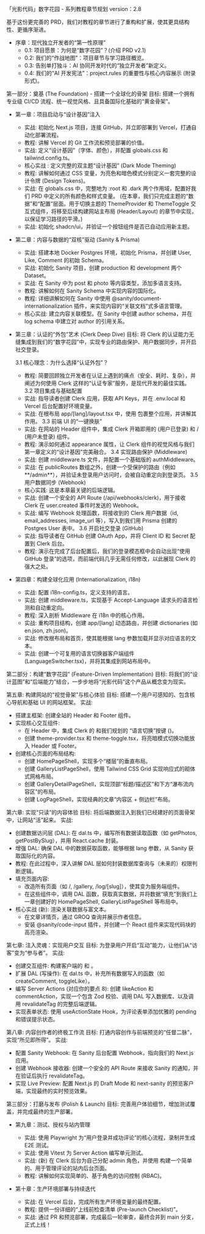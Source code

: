 「光影代码」数字花园 - 系列教程章节规划
version：2.8

基于这份更完善的 PRD，我们对教程的章节进行了重构和扩展，使其更具结构性、更循序渐进。

- 序章：现代独立开发者的“第一性原理”
  - 0.1: 项目愿景：为何是“数字花园”？(介绍 PRD v2.1)
  - 0.2: 我们的“作战地图”：项目章节与学习路径概览。
  - 0.3: 告别单打独斗：AI 协同开发时代的“独立开发者”新定义。
  - 0.4: 我们的“AI 开发宪法”：project.rules 的重要性与核心内容展示 (附录形式)。

第一部分：奠基 (The Foundation) - 搭建一个全球化的骨架
目标: 搭建一个拥有专业级 CI/CD 流程、统一视觉风格、且具备国际化基础的“黄金骨架”。

- 第一章：项目启动与“设计基因”注入

  - 实战: 初始化 Next.js 项目，连接 GitHub，并立即部署到 Vercel，打通自动化部署流程。
  - 教程: 讲解 Vercel 的 Git 工作流和预览部署的价值。
  - 实战: 定义“设计基因”（字体、颜色），并配置 globals.css 和 tailwind.config.ts。
  - 核心实战 : 定义完整的双主题“设计基因” (Dark Mode Theming)
  - 教程: 讲解如何通过 CSS 变量，为亮色和暗色模式分别定义一套完整的设计令牌 (Design Tokens)。
  - 实战: 在 globals.css 中，完整地为 :root 和 .dark 两个作用域，配置好我们 PRD 中定义的所有颜色和样式变量。
    (在本章，我们只完成主题的“数据”和“配置”层面。用于切换主题的 ThemeProvider 和 ThemeToggle 交互式组件，将移至后续构建网站主布局 (Header/Layout) 的章节中实现，以保证学习路径的平滑。)
  - 实战: 初始化 shadcn/ui，并验证一个按钮组件是否已自动应用新主题。

- 第二章：内容与数据的“双核”驱动 (Sanity & Prisma)

  - 实战: 搭建本地 Docker Postgres 环境，初始化 Prisma，并创建 User, Like, Comment 的初始 Schema。
  - 实战: 初始化 Sanity 项目，创建 production 和 development 两个 Dataset。
  - 实战: 在 Sanity 中为 post 和 photo 等内容类型，添加多语言支持。
  - 教程: 讲解如何在 Sanity Schema 中实现内容的国际化。
  - 教程: 详细讲解如何在 Sanity 中使用 @sanity/document-internationalization 插件，来实现内容的“关联文档”式多语言管理。
  - 核心实战: 建立内容关联模型。在 Sanity 中创建 author schema，并在 log schema 中建立对 author 的引用关系。

- 第三章：认证的“外包”艺术 (Clerk Deep Dive)
  目标: 将 Clerk 的认证能力无缝集成到我们的“数字花园”中，实现专业的路由保护、用户数据同步，并开启社交登录。

  3.1 核心理念：为什么选择“认证外包”？

  - 教程: 简要回顾独立开发者在认证上遇到的痛点（安全、耗时、复杂），并阐述为何使用 Clerk 这样的“认证专家”服务，是现代开发的最佳实践。
    3.2 项目集成与基础配置
  - 实战: 指导读者创建 Clerk 应用，获取 API Keys，并在 .env.local 和 Vercel 后台配置好环境变量。
  - 实战: 在根布局 app/[lang]/layout.tsx 中，使用 <ClerkProvider> 包裹整个应用，并讲解其作用。
    3.3 前端 UI 的“一键换肤”
  - 实战: 在网站的 Header 组件中，集成 Clerk 开箱即用的 <UserButton /> (用户已登录) 和 <SignInButton /> / <SignUpButton /> (用户未登录) 组件。
  - 教程: 演示如何通过 appearance 属性，让 Clerk 组件的视觉风格与我们第一章定义的“设计基因”完美融合。
    3.4 实现路由保护 (Middleware)
  - 实战: 创建 middleware.ts 文件，并配置一个基础版的 authMiddleware。
  - 实战: 在 publicRoutes 数组之外，创建一个受保护的路由（例如**/admin**），并验证未登录用户访问时，会被自动重定向到登录页。
    3.5 用户数据同步 (Webhook)
  - 核心实践: 这是本章最关键的后端逻辑。
  - 实战: 创建一个安全的 API Route (/api/webhooks/clerk)，用于接收 Clerk 在 user.created 事件时发送的 Webhook。
  - 实战: 编写 Webhook 处理函数，将接收到的 Clerk 用户数据（id, email_addresses, image_url 等），写入到我们用 Prisma 创建的 Postgres User 表中。
    3.6 开启社交登录 (GitHub)
  - 实战: 指导读者在 GitHub 创建 OAuth App，并将 Client ID 和 Secret 配置到 Clerk 后台。
  - 教程: 演示在完成了后台配置后，我们的登录模态框中会自动出现“使用 GitHub 登录”的选项，而前端代码几乎无需任何修改，以此展现 Clerk 的强大之处。

- 第四章：构建全球化应用 (Internationalization, i18n)
  - 实战: 配置 i18n-config.ts，定义支持的语言。
  - 实战: 创建 middleware.ts，实现基于 Accept-Language 请求头的语言检测和自动重定向。
  - 教程: 深入剖析 Middleware 在 i18n 中的核心作用。
  - 实战: 重构项目结构，创建 app/[lang] 动态路由，并创建 dictionaries (如 en.json, zh.json)。
  - 实战: 修改根布局和首页，使其能根据 lang 参数加载并显示对应语言的文本。
  - 实战: 创建一个可复用的语言切换器客户端组件 (LanguageSwitcher.tsx)，并将其集成到网站布局中。

第二部分：构建“数字花园” (Feature-Driven Implementation)
目标: 将我们的“设计蓝图”和“后端能力”结合，一步步地将“光影代码”这个产品从概念变为现实。

第五章: 构建网站的“视觉骨架”与核心体验
目标: 搭建一个用户可感知的、包含核心导航和基础 UI 的网站框架。
实战:

- 搭建主框架: 创建全站的 Header 和 Footer 组件。
- 实现核心交互组件:
  - 在 Header 中，集成 Clerk 的 <UserButton /> 和我们规划的 “语言切换”按键 (<LanguageSwitcher />)。
  - 创建 theme-provider.tsx 和 theme-toggle.tsx，将亮暗模式切换功能放入 Header 或 Footer。
- 创建核心页面的布局结构:
  - 创建 HomePageShell，实现多个“楼层”的垂直布局。
  - 创建 GalleryListPageShell，使用 Tailwind CSS Grid 实现响应式的砌体式网格布局。
  - 创建 GalleryDetailPageShell，实现顶部“标题/描述区”和下方“瀑布流内容区”的布局。
  - 创建 LogPageShell，实现经典的文章“内容区 + 侧边栏”布局。

第六章: 实现“只读”的内容体验
目标: 将后端数据注入到我们已经建好的页面骨架中，让网站“活”起来。
实战:

- 创建数据访问层 (DAL): 在 dal.ts 中，编写所有数据读取函数（如 getPhotos, getPostBySlug），并用 React.cache 封装。
- 增强 DAL: 确保 DAL 中的数据获取函数，能够根据 lang 参数，从 Sanity 获取国际化的内容。
- 教程: 在此过程中，深入讲解 DAL 层如何封装数据库查询与（未来的）权限判断逻辑。
- 填充页面内容:
  - 改造所有页面（如 /, /gallery, /log/[slug]），使其变为服务端组件。
  - 在这些组件中，调用 DAL 函数，获取真实数据，并将数据“填充”到我们上一章创建好的 HomePageShell, GalleryListPageShell 等布局中。
- 核心实战 (新): 渲染关联数据与富文本。
  - 在文章详情页，通过 GROQ 查询并展示作者信息。
  - 安装 @sanity/code-input 插件，并创建一个 React 组件来实现代码块的高亮渲染。

第七章: 注入灵魂：实现用户交互
目标: 为登录用户开启“互动”能力，让他们从“访客”变为“参与者”。
实战:

- 创建交互组件: 构建客户端的 <LikeButton> 和 <CommentForm>。
- 扩展 DAL (写操作): 在 dal.ts 中，补充所有数据写入的函数（如 createComment, toggleLike）。
- 编写 Server Actions (对应你的要点 8): 创建 likeAction 和 commentAction，实现一个包含 Zod 校验、调用 DAL 写入数据库、以及调用 revalidateTag 的完整后端逻辑。
- 实现表单状态: 使用 useActionState Hook，为评论表单添加优雅的 pending 和错误提示状态。

第八章: 内容创作者的终极工作流
目标: 打通内容创作与前端预览的“任督二脉”，实现“所见即所得”。
实战:

- 配置 Sanity Webhook: 在 Sanity 后台配置 Webhook，指向我们的 Next.js 应用。
- 创建 Webhook 接收器: 创建一个安全的 API Route 来接收 Sanity 的通知，并在验证后执行 revalidateTag。
- 实现 Live Preview: 配置 Next.js 的 Draft Mode 和 next-sanity 的预览客户端，实现最终的实时预览效果。

第三部分：打磨与发布 (Polish & Launch)
目标: 完善用户体验细节，增加测试覆盖，并完成最终的生产部署。

- 第九章：测试、授权与站内管理

  - 实战: 使用 Playwright 为“用户登录并成功评论”的核心流程，录制并生成 E2E 测试。
  - 实战: 使用 Vitest 为 Server Action 编写单元测试。
  - 实战: (新) 在 Clerk 后台为自己分配 admin 角色，并使用 <Protect role="admin"> 构建一个简单的、用于管理评论的站内后台页面。
  - 教程: 讲解如何实现简单的、基于角色的访问控制 (RBAC)。

- 第十章：生产环境部署与持续迭代
  - 实战: 在 Vercel 后台，完成所有生产环境变量的最终配置。
  - 教程: 提供一份详细的“上线前检查清单 (Pre-launch Checklist)”。
  - 实战: 通过 PR 和预览部署，完成最后一轮审查，最终合并到 main 分支，正式上线！
